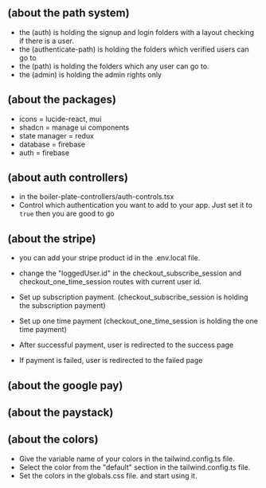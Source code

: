 
<!-- /-------------------------------------------------- -->

## (about the path system)

- the (auth) is holding the signup and login folders with a layout checking if there is a user.
- the (authenticate-path) is holding the folders which verified users can go to
- the (path) is holding the folders which any user can go to.
- the (admin) is holding the admin rights only

## (about the packages)

- icons = lucide-react, mui
- shadcn = manage ui components
- state manager = redux
- database = firebase
- auth = firebase

## (about auth controllers)
- in the boiler-plate-controllers/auth-controls.tsx
- Control which authentication you want to add to your app. Just set it to `true` then you are good to go


## (about the stripe)

- you can add your stripe product id in the .env.local file.
- change the "loggedUser.id" in the checkout_subscribe_session and checkout_one_time_session routes with current user id.
- Set up subscription payment. (checkout_subscribe_session is holding the subscription payment)
- Set up one time payment (checkout_one_time_session is holding the one time payment)

- After successful payment, user is redirected to the success page
- If payment is failed, user is redirected to the failed page


## (about the google pay)


## (about the paystack)


## (about the colors)

- Give the variable name of your colors in the tailwind.config.ts file.
- Select the color from the "default" section in the tailwind.config.ts file.
- Set the colors in the globals.css file. and start using it.